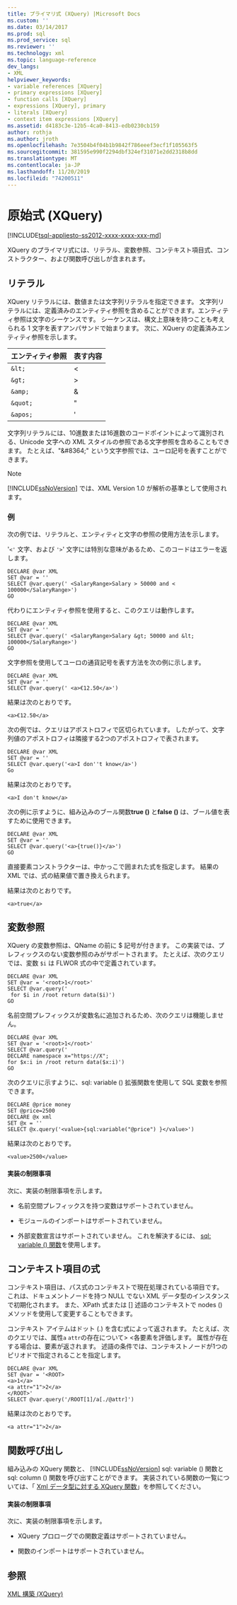 ```yaml
---
title: プライマリ式 (XQuery) |Microsoft Docs
ms.custom: ''
ms.date: 03/14/2017
ms.prod: sql
ms.prod_service: sql
ms.reviewer: ''
ms.technology: xml
ms.topic: language-reference
dev_langs:
- XML
helpviewer_keywords:
- variable references [XQuery]
- primary expressions [XQuery]
- function calls [XQuery]
- expressions [XQuery], primary
- literals [XQuery]
- context item expressions [XQuery]
ms.assetid: d4183c3e-12b5-4ca0-8413-edb0230cb159
author: rothja
ms.author: jroth
ms.openlocfilehash: 7e3504b4f04b1b9842f786eeef3ecf1f105563f5
ms.sourcegitcommit: 381595e990f2294dbf324ef31071e2dd2318b8dd
ms.translationtype: MT
ms.contentlocale: ja-JP
ms.lasthandoff: 11/20/2019
ms.locfileid: "74200511"
---
```

# <a name="primary-expressions-xquery"></a>原始式 (XQuery)
[!INCLUDE[tsql-appliesto-ss2012-xxxx-xxxx-xxx-md](../includes/tsql-appliesto-ss2012-xxxx-xxxx-xxx-md.md)]

  XQuery のプライマリ式には、リテラル、変数参照、コンテキスト項目式、コンストラクター、および関数呼び出しが含まれます。  
  
## <a name="literals"></a>リテラル  
 XQuery リテラルには、数値または文字列リテラルを指定できます。 文字列リテラルには、定義済みのエンティティ参照を含めることができます。エンティティ参照は文字のシーケンスです。 シーケンスは、構文上意味を持つことも考えられる 1 文字を表すアンパサンドで始まります。 次に、XQuery の定義済みエンティティ参照を示します。  
  
|エンティティ参照|表す内容|  
|----------------------|----------------|  
|`&lt;`|\<|  
|`&gt;`|>|  
|`&amp;`|&|  
|`&quot;`|"|  
|`&apos;`|'|  
  
 文字列リテラルには、10進数または16進数のコードポイントによって識別される、Unicode 文字への XML スタイルの参照である文字参照を含めることもできます。 たとえば、"&\#8364;" という文字参照では、ユーロ記号を表すことができます。  
  
> [!NOTE]  
>  
  [!INCLUDE[ssNoVersion](../includes/ssnoversion-md.md)] では、XML Version 1.0 が解析の基準として使用されます。  
  
### <a name="examples"></a>例  
 次の例では、リテラルと、エンティティと文字の参照の使用方法を示します。  
  
 '`<'` 文字、および `'>`' 文字には特別な意味があるため、このコードはエラーを返します。  
  
```  
DECLARE @var XML  
SET @var = ''  
SELECT @var.query(' <SalaryRange>Salary > 50000 and < 100000</SalaryRange>')  
GO  
```  
  
 代わりにエンティティ参照を使用すると、このクエリは動作します。  
  
```  
DECLARE @var XML  
SET @var = ''  
SELECT @var.query(' <SalaryRange>Salary &gt; 50000 and &lt; 100000</SalaryRange>')  
GO  
```  
  
 文字参照を使用してユーロの通貨記号を表す方法を次の例に示します。  
  
```  
DECLARE @var XML  
SET @var = ''  
SELECT @var.query(' <a>€12.50</a>')  
```  
  
 結果は次のとおりです。  
  
 `<a>€12.50</a>`  
  
 次の例では、クエリはアポストロフィで区切られています。 したがって、文字列値のアポストロフィは隣接する2つのアポストロフィで表されます。  
  
```  
DECLARE @var XML  
SET @var = ''  
SELECT @var.query('<a>I don''t know</a>')  
Go  
```  
  
 結果は次のとおりです。  
  
 `<a>I don't know</a>`  
  
 次の例に示すように、組み込みのブール関数**true ()** と**false ()** は、ブール値を表すために使用できます。  
  
```  
DECLARE @var XML  
SET @var = ''  
SELECT @var.query('<a>{true()}</a>')  
GO  
```  
  
 直接要素コンストラクターは、中かっこで囲まれた式を指定します。 結果の XML では、式の結果値で置き換えられます。  
  
 結果は次のとおりです。  
  
 `<a>true</a>`  
  
## <a name="variable-references"></a>変数参照  
 XQuery の変数参照は、QName の前に $ 記号が付きます。 この実装では、プレフィックスのない変数参照のみがサポートされます。 たとえば、次のクエリでは、変数 `$i` は FLWOR 式の中で定義されています。  
  
```  
DECLARE @var XML  
SET @var = '<root>1</root>'  
SELECT @var.query('  
 for $i in /root return data($i)')  
GO  
```  
  
 名前空間プレフィックスが変数名に追加されるため、次のクエリは機能しません。  
  
```  
DECLARE @var XML  
SET @var = '<root>1</root>'  
SELECT @var.query('  
DECLARE namespace x="https://X";  
for $x:i in /root return data($x:i)')  
GO  
```  
  
 次のクエリに示すように、sql: variable () 拡張関数を使用して SQL 変数を参照できます。  
  
```  
DECLARE @price money  
SET @price=2500  
DECLARE @x xml  
SET @x = ''  
SELECT @x.query('<value>{sql:variable("@price") }</value>')  
```  
  
 結果は次のとおりです。  
  
 `<value>2500</value>`  
  
#### <a name="implementation-limitations"></a>実装の制限事項  
 次に、実装の制限事項を示します。  
  
-   名前空間プレフィックスを持つ変数はサポートされていません。  
  
-   モジュールのインポートはサポートされていません。  
  
-   外部変数宣言はサポートされていません。 これを解決するには、 [sql: variable () 関数](../xquery/xquery-extension-functions-sql-variable.md)を使用します。  
  
## <a name="context-item-expressions"></a>コンテキスト項目の式  
 コンテキスト項目は、パス式のコンテキストで現在処理されている項目です。 これは、ドキュメントノードを持つ NULL でない XML データ型のインスタンスで初期化されます。 また、XPath 式または [] 述語のコンテキストで nodes () メソッドを使用して変更することもできます。  
  
 コンテキスト アイテムはドット (.) を含む式によって返されます。 たとえば、次のクエリでは、属性`a` `attr`の存在について> <各要素を評価します。 属性が存在する場合は、要素が返されます。 述語の条件では、コンテキストノードが1つのピリオドで指定されることを指定します。  
  
```  
DECLARE @var XML  
SET @var = '<ROOT>  
<a>1</a>  
<a attr="1">2</a>  
</ROOT>'  
SELECT @var.query('/ROOT[1]/a[./@attr]')  
```  
  
 結果は次のとおりです。  
  
 `<a attr="1">2</a>`  
  
## <a name="function-calls"></a>関数呼び出し  
 組み込みの XQuery 関数と、 [!INCLUDE[ssNoVersion](../includes/ssnoversion-md.md)] sql: variable () 関数と sql: column () 関数を呼び出すことができます。 実装されている関数の一覧については、「 [Xml データ型に対する XQuery 関数](../xquery/xquery-functions-against-the-xml-data-type.md)」を参照してください。  
  
#### <a name="implementation-limitations"></a>実装の制限事項  
 次に、実装の制限事項を示します。  
  
-   XQuery プロローグでの関数定義はサポートされていません。  
  
-   関数のインポートはサポートされていません。  
  
## <a name="see-also"></a>参照  
 [XML 構築 &#40;XQuery&#41;](../xquery/xml-construction-xquery.md)
 
